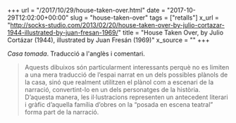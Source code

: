 +++
url = "/2017/10/29/house-taken-over.html"
date = "2017-10-29T12:02:00+00:00"
slug = "house-taken-over"
tags = ["retalls"]
x_url = "http://socks-studio.com/2013/02/20/house-taken-over-by-julio-cortazar-1944-illustrated-by-juan-fresan-1969/"
title = "House Taken Over, by Julio Cortázar (1944), illustrated by Juan Fresán (1969)"
x_source = ""
+++


*Casa tomada*. Traducció a l'anglès i comentari.

> Aquests dibuixos són particularment interessants perquè no es limiten a una mera traducció de l’espai narrat en un dels possibles plànols de la casa, sinó que realment utilitzen el plànol com a escenari de la narració, convertint-lo en un dels personatges de la història. D’aquesta manera, les il·lustracions representen un antecedent literari i gràfic d’aquella família d’obres on la “posada en escena teatral” forma part de la narració.
